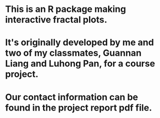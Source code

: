 # This is an R package making interactive fractal plots.
# It's originally developed by me and two of my classmates, Guannan Liang and Luhong Pan, for a course project.
# Our contact information can be found in the project report pdf file.
